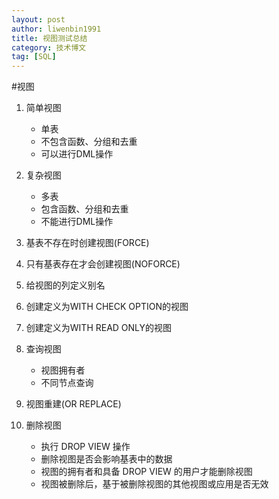 ```yaml
---
layout: post
author: liwenbin1991
title: 视图测试总结
category: 技术博文
tag: [SQL]
---
```

#视图
1. 简单视图

	* 单表
	* 不包含函数、分组和去重
	* 可以进行DML操作

2. 复杂视图

	* 多表
	* 包含函数、分组和去重
	* 不能进行DML操作

3. 基表不存在时创建视图(FORCE)

4. 只有基表存在才会创建视图(NOFORCE)

5. 给视图的列定义别名

6. 创建定义为WITH CHECK OPTION的视图

7. 创建定义为WITH READ ONLY的视图

8. 查询视图

	* 视图拥有者
	* 不同节点查询

9. 视图重建(OR REPLACE)

10. 删除视图

	* 执行 DROP VIEW 操作
	* 删除视图是否会影响基表中的数据
	* 视图的拥有者和具备 DROP VIEW 的用户才能删除视图
	* 视图被删除后，基于被删除视图的其他视图或应用是否无效
